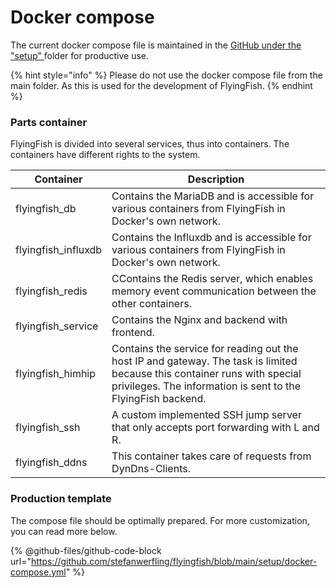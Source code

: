 # Docker compose

The current docker compose file is maintained in the [GitHub under the "setup" ](https://github.com/stefanwerfling/flyingfish/tree/main/setup)folder for productive use.&#x20;

{% hint style="info" %}
Please do not use the docker compose file from the main folder. As this is used for the development of FlyingFish.
{% endhint %}

### Parts container

FlyingFish is divided into several services, thus into containers. The containers have different rights to the system.

| Container            | Description                                                                                                                                                                               |
| -------------------- | ----------------------------------------------------------------------------------------------------------------------------------------------------------------------------------------- |
| flyingfish\_db       | Contains the MariaDB and is accessible for various containers from FlyingFish in Docker's own network.                                                                                    |
| flyingfish\_influxdb | Contains the Influxdb and is accessible for various containers from FlyingFish in Docker's own network.                                                                                   |
| flyingfish\_redis    | CContains the Redis server, which enables memory event communication between the other containers.                                                                                        |
| flyingfish\_service  | Contains the Nginx and backend with frontend.                                                                                                                                             |
| flyingfish\_himhip   | Contains the service for reading out the host IP and gateway. The task is limited because this container runs with special privileges. The information is sent to the FlyingFish backend. |
| flyingfish\_ssh      | A custom implemented SSH jump server that only accepts port forwarding with L and R.                                                                                                      |
| flyingfish\_ddns     | This container takes care of requests from DynDns-Clients.                                                                                                                                |

### Production template

The compose file should be optimally prepared. For more customization, you can read more below.

{% @github-files/github-code-block url="https://github.com/stefanwerfling/flyingfish/blob/main/setup/docker-compose.yml" %}



